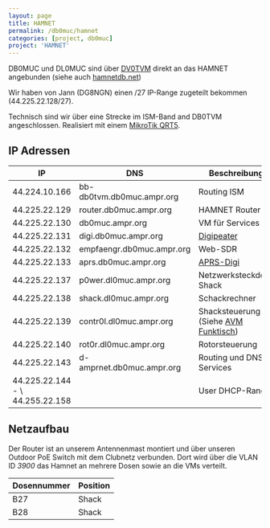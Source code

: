 ```yaml
---
layout: page
title: HAMNET
permalink: /db0muc/hamnet
categories: [project, db0muc]
project: 'HAMNET'
---
```


DB0MUC und DL0MUC sind über [DV0TVM](http://hamnetdb.net/?m=as&q=db0tvm) direkt an das HAMNET angebunden (siehe auch [hamnetdb.net](http://hamnetdb.net/?m=as&q=db0muc))

Wir haben von Jann (DG8NGN) einen /27 IP-Range zugeteilt bekommen (44.225.22.128/27).

Technisch sind wir über eine Strecke im ISM-Band and DB0TVM angeschlossen. Realisiert mit einem [MikroTik QRT5](https://routerboard.com/rb911g-5hpnd-qrt).

## IP Adressen

| IP            | DNS                        | Beschreibung                                          | aktiv |
| ------------- | -------------------------- | ----------------------------------------------------- | ----- |
| 44.224.10.166 | bb-db0tvm.db0muc.ampr.org  | Routing ISM                                           | ja    |
| 44.225.22.129 | router.db0muc.ampr.org     | HAMNET Router                                         | ja    |
| 44.225.22.130 | db0muc.ampr.org            | VM für Services                                       | ja    |
| 44.225.22.131 | digi.db0muc.ampr.org       | [Digipeater](/projects/digipeater)                    | nein  |
| 44.225.22.132 | empfaengr.db0muc.ampr.org  | Web-SDR                                               | nein  |
| 44.225.22.133 | aprs.db0muc.ampr.org       | [APRS-Digi](/projects/aprs)                           | ja    |
| 44.225.22.137 | p0wer.dl0muc.ampr.org      | Netzwerksteckdose Shack                               | nein  |
| 44.225.22.138 | shack.dl0muc.ampr.org      | Schackrechner                                         | -
| 44.225.22.139 | contr0l.dl0muc.ampr.org    | Shacksteuerung (Siehe [AVM Funktisch](/projects/avm)) | nein  |
| 44.225.22.140 | rot0r.dl0muc.ampr.org      | Rotorsteuerung                                        | nein  |
| 44.225.22.143 | d-amprnet.db0muc.ampr.org  | Routing und DNS Services                              | ja    |
| 44.225.22.144 - \\ 44.255.22.158 |         | User DHCP-Range                                       | -     |


## Netzaufbau

Der Router ist an unserem Antennenmast montiert und über unseren Outdoor PoE Switch mit dem Clubnetz verbunden. Dort wird über die VLAN ID *3900* das Hamnet an mehrere Dosen sowie an die VMs verteilt.

| Dosennummer | Position |
| ----------- | -------- |
| B27         | Shack    |
| B28         | Shack    |